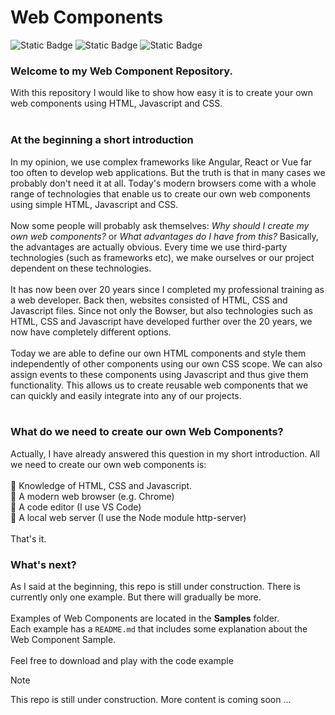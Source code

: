 # Web Components

![Static Badge](https://img.shields.io/badge/Uses%20HTML5-%23525252?style=plastic&logo=html5&logoColor=%2333bbff&label=%20&labelColor=%23525252&link=https%3A%2F%2Fgithub.com%2Fpraetoriani)
![Static Badge](https://img.shields.io/badge/Uses%20CSS3-%23525252?style=plastic&logo=css3&logoColor=%2333CC33&label=%20&labelColor=%23525252&link=https%3A%2F%2Fgithub.com%2Fpraetoriani)
![Static Badge](https://img.shields.io/badge/Uses%20Javascript-%23525252?style=plastic&logo=javascript&logoColor=%23ffd633&label=%20&labelColor=%23525252&link=https%3A%2F%2Fgithub.com%2Fpraetoriani)


### Welcome to my <strong>Web Component Repository</strong>.

With this repository I would like to show how easy it is to create your own web components using HTML, Javascript and CSS.
<br><br>

### At the beginning a short introduction

In my opinion, we use complex frameworks like Angular, React or Vue far too often to develop web applications. But the truth is that in many cases we probably don't need it at all. Today's modern browsers come with a whole range of technologies that enable us to create our own web components using simple HTML, Javascript and CSS.
<br><br>
Now some people will probably ask themselves: <i>Why should I create my own web components?</i> or <i>What advantages do I have from this?</i> Basically, the advantages are actually obvious. Every time we use third-party technologies (such as frameworks etc), we make ourselves or our project dependent on these technologies.
<br><br>
It has now been over 20 years since I completed my professional training as a web developer. Back then, websites consisted of HTML, CSS and Javascript files. Since not only the Bowser, but also technologies such as HTML, CSS and Javascript have developed further over the 20 years, we now have completely different options.
<br><br>
Today we are able to define our own HTML components and style them independently of other components using our own CSS scope. We can also assign events to these components using Javascript and thus give them functionality. This allows us to create reusable web components that we can quickly and easily integrate into any of our projects.
<br><br>

### What do we need to create our own Web Components?

Actually, I have already answered this question in my short introduction. All we need to create our own web components is:
<br><br>
:pushpin: Knowledge of HTML, CSS and Javascript.
<br>
:pushpin: A modern web browser (e.g. Chrome)
<br>
:pushpin: A code editor (I use VS Code)
<br>
:pushpin: A local web server (I use the Node module http-server)
<br><br>
That's it.


### What's next?

As I said at the beginning, this repo is still under construction. There is currently only one example. But there will gradually be more.
<br><br>
Examples of Web Components are located in the **Samples** folder.<br>Each example has a <code>README.md</code> that includes some explanation about the Web Component Sample.
<br><br>
Feel free to download and play with the code example

> [!NOTE]
> This repo is still under construction.
> More content is coming soon ...

